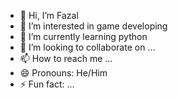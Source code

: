 - 👋 Hi, I’m Fazal
- 👀 I’m interested in game developing 
- 🌱 I’m currently learning python 
- 💞️ I’m looking to collaborate on ...
- 📫 How to reach me ...
- 😄 Pronouns: He/Him
- ⚡ Fun fact: ...

<!---
Fazal19r/Fazal19r is a ✨ special ✨ repository because its `README.md` (this file) appears on your GitHub profile.
You can click the Preview link to take a look at your changes.
--->
